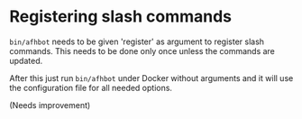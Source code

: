 # Registering slash commands 
`bin/afhbot` needs to be given 'register' as argument to register slash commands. This needs to be done only once unless the commands are updated.

After this just run `bin/afhbot` under Docker without arguments and it will use the configuration file for all needed options.

(Needs improvement)
